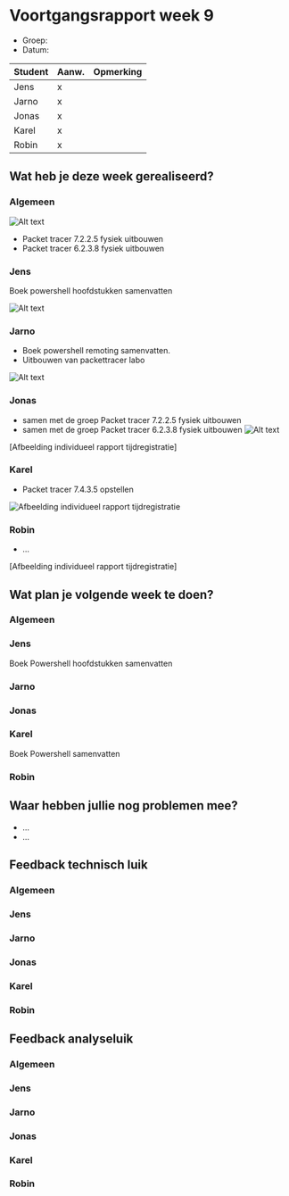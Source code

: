 # Voortgangsrapport week 9

* Groep:
* Datum:

| Student  | Aanw. | Opmerking |
| :---     | :---  | :---      |
| Jens |    x   |           |
| Jarno |    x   |           |
| Jonas |     x  |           |
| Karel |      x |           |
| Robin |       x|           |

## Wat heb je deze week gerealiseerd?

### Algemeen

![Alt text](http://i.imgur.com/BBWMbKm.png)

* Packet tracer 7.2.2.5 fysiek uitbouwen
* Packet tracer 6.2.3.8 fysiek uitbouwen



### Jens

Boek powershell hoofdstukken samenvatten

![Alt text](http://i.imgur.com/vUKMC0i.png)

### Jarno

* Boek powershell remoting samenvatten.
* Uitbouwen van packettracer labo

![Alt text](http://i.imgur.com/XQlnN2p.png)

### Jonas

* samen met de groep Packet tracer 7.2.2.5 fysiek uitbouwen
* samen met de groep Packet tracer 6.2.3.8 fysiek uitbouwen
![Alt text](http://i.imgur.com/Es5tOJo.png)


[Afbeelding individueel rapport tijdregistratie]

### Karel

* Packet tracer 7.4.3.5 opstellen

![Afbeelding individueel rapport tijdregistratie](http://i.imgur.com/Sk9Hx0H.jpg)

### Robin

* ...

[Afbeelding individueel rapport tijdregistratie]


## Wat plan je volgende week te doen?

### Algemeen
### Jens
Boek Powershell hoofdstukken samenvatten
### Jarno
### Jonas
### Karel
Boek Powershell samenvatten
### Robin


## Waar hebben jullie nog problemen mee?

* ...
* ...

## Feedback technisch luik

### Algemeen

### Jens
### Jarno
### Jonas
### Karel
### Robin

## Feedback analyseluik

### Algemeen

### Jens
### Jarno
### Jonas
### Karel
### Robin

